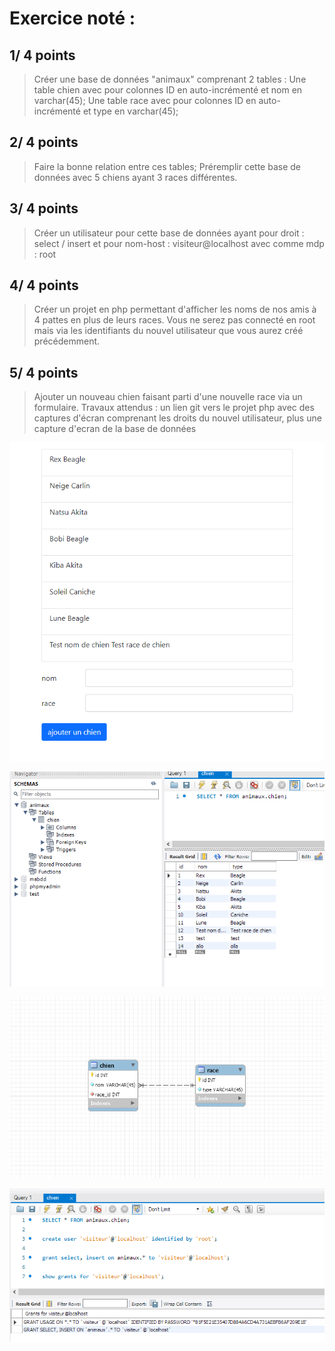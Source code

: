 # Exercice noté :

## 1/ 4 points

> Créer une base de données "animaux" comprenant 2 tables :
Une table chien avec pour colonnes ID en auto-incrémenté et nom en varchar(45);
Une table race avec pour colonnes ID en auto-incrémenté et type en varchar(45);

## 2/ 4 points

> Faire la bonne relation entre ces tables;
Préremplir cette base de données avec 5 chiens ayant 3 races différentes.

## 3/ 4 points

> Créer un utilisateur pour cette base de données ayant pour droit : select / insert et pour nom-host : visiteur@localhost avec comme mdp : root

## 4/ 4 points

> Créer un projet en php permettant d'afficher les noms de nos amis à 4 pattes en plus de leurs races.
Vous ne serez pas connecté en root mais via les identifiants du nouvel utilisateur que vous aurez créé précédemment.

## 5/ 4 points

> Ajouter un nouveau chien faisant parti d'une nouvelle race via un formulaire.
Travaux attendus : un lien git vers le projet php avec des captures d'écran comprenant les droits du nouvel utilisateur, plus une capture d'ecran de la base de données

![captures_ecran liste_chiens_php, liste_chiens_php](/captures_ecran/liste_chiens_php.png)

![captures_ecran liste_chiens_php, bdd_chiens](/captures_ecran/bdd_chiens.png)

![captures_ecran relation_bdd_animaux, relation_bdd_animaux](/captures_ecran/relation_bdd_animaux.png)

![captures_ecran droit_visiteur_animaux, droit_visiteur_animaux](/captures_ecran/droits_visiteur_animaux.png)
